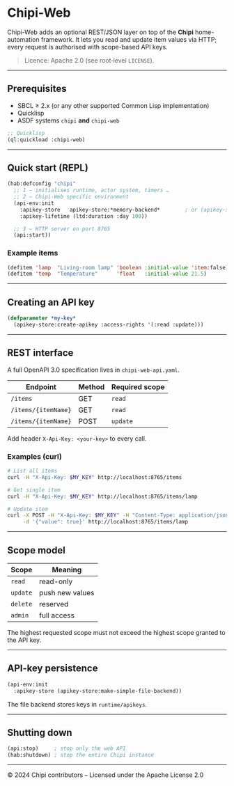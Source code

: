 # Chipi-Web

Chipi-Web adds an optional REST/JSON layer on top of the **Chipi** home-automation
framework. It lets you read and update item values via HTTP; every request is
authorised with scope-based API keys.

> Licence: Apache 2.0 (see root‐level `LICENSE`).

---

## Prerequisites

* SBCL ≥ 2.x (or any other supported Common Lisp implementation)  
* Quicklisp  
* ASDF systems `chipi` **and** `chipi-web`

```lisp
;; Quicklisp
(ql:quickload :chipi-web)
```

---

## Quick start (REPL)

```lisp
(hab:defconfig "chipi"
  ;; 1 – initialises runtime, actor system, timers …
  ;; 2 – Chipi-Web specific environment
  (api-env:init
    :apikey-store   apikey-store:*memory-backend*        ; or (apikey-store:make-simple-file-backend)
    :apikey-lifetime (ltd:duration :day 100))

  ;; 3 – HTTP server on port 8765
  (api:start))
```

### Example items

```lisp
(defitem 'lamp  "Living-room lamp" 'boolean :initial-value 'item:false)
(defitem 'temp  "Temperature"      'float   :initial-value 21.5)
```

---

## Creating an API key

```lisp
(defparameter *my-key*
  (apikey-store:create-apikey :access-rights '(:read :update)))
```

---

## REST interface

A full OpenAPI 3.0 specification lives in `chipi-web-api.yaml`.

| Endpoint            | Method | Required scope |
|---------------------|--------|----------------|
| `/items`            | GET    | `read`         |
| `/items/{itemName}` | GET    | `read`         |
| `/items/{itemName}` | POST   | `update`       |

Add header `X-Api-Key: <your-key>` to every call.

### Examples (curl)

```bash
# List all items
curl -H "X-Api-Key: $MY_KEY" http://localhost:8765/items

# Get single item
curl -H "X-Api-Key: $MY_KEY" http://localhost:8765/items/lamp

# Update item
curl -X POST -H "X-Api-Key: $MY_KEY" -H "Content-Type: application/json" \
     -d '{"value": true}' http://localhost:8765/items/lamp
```

---

## Scope model

| Scope  | Meaning            |
|--------|--------------------|
| `read` | read-only          |
| `update` | push new values  |
| `delete` | reserved         |
| `admin` | full access       |

The highest requested scope must not exceed the highest scope granted to the
API key.

---

## API-key persistence

```lisp
(api-env:init
  :apikey-store (apikey-store:make-simple-file-backend))
```

The file backend stores keys in `runtime/apikeys`.

---

## Shutting down

```lisp
(api:stop)     ; stop only the web API
(hab:shutdown) ; stop the entire Chipi instance
```

---

© 2024 Chipi contributors – Licensed under the Apache License 2.0
